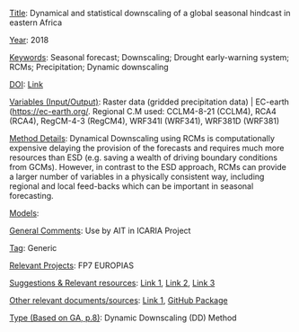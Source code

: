<ins>Title</ins>: Dynamical and statistical downscaling of a global seasonal hindcast in eastern Africa

<ins>Year</ins>: 2018 

<ins>Keywords</ins>: Seasonal forecast; Downscaling; Drought early-warning system;
RCMs; Precipitation; Dynamic downscaling 

<ins>DOI</ins>: [Link](https://doi.org/10.1016/j.cliser.2017.11.003) 

<ins>Variables (Input/Output)</ins>: Raster data (gridded precipitation data) | EC-earth (https://ec-earth.org/. Regional C.M used: CCLM4-8-21 (CCLM4), RCA4 (RCA4), RegCM-4-3 (RegCM4), WRF341I (WRF341), WRF381D (WRF381)  

<ins>Method Details</ins>: Dynamical Downscaling using RCMs is computationally expensive delaying the provision of the forecasts and requires much more resources than ESD (e.g. saving a wealth of driving boundary conditions from GCMs). However, in contrast to the ESD approach, RCMs can provide a larger number of variables in a physically consistent way, including regional and local feed-backs which can be important in seasonal forecasting. 

<ins>Models</ins>: 

<ins>General Comments</ins>: Use by AIT in ICARIA Project 

<ins>Tag</ins>: Generic

<ins>Relevant Projects</ins>: FP7 EUROPIAS 

<ins>Suggestions \& Relevant resources</ins>: [Link 1](http://dx.doi.org/10.3402/tellusa.v63i4.15857), [Link 2](http://dx.doi.org/10.1175/JCLI-D-11-00441.1), [Link 3](http://dx.doi.org/10.1029/2011JD016997) 

<ins>Other relevant documents/sources</ins>: [Link 1](https://doi.org/10.1016/j.cliser.2017.11.003), [GitHub Package](https://github.com/SantanderMetGroup/downscaleR)

<ins>Type (Based on GA, p.8)</ins>: Dynamic Downscaling (DD) Method 